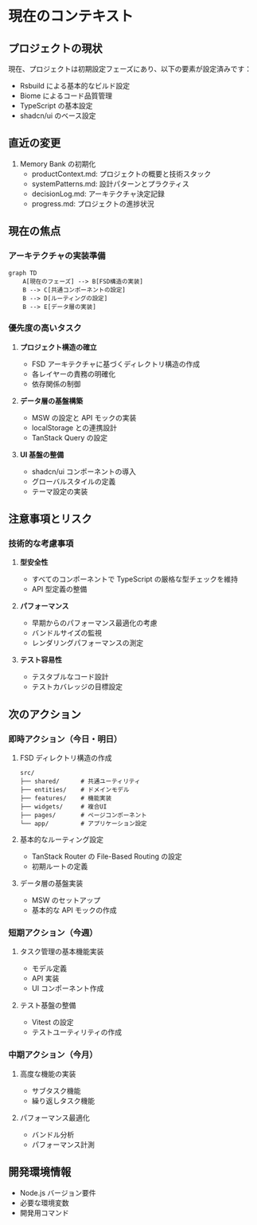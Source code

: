 # 現在のコンテキスト

## プロジェクトの現状

現在、プロジェクトは初期設定フェーズにあり、以下の要素が設定済みです：

- Rsbuild による基本的なビルド設定
- Biome によるコード品質管理
- TypeScript の基本設定
- shadcn/ui のベース設定

## 直近の変更

1. Memory Bank の初期化
   - productContext.md: プロジェクトの概要と技術スタック
   - systemPatterns.md: 設計パターンとプラクティス
   - decisionLog.md: アーキテクチャ決定記録
   - progress.md: プロジェクトの進捗状況

## 現在の焦点

### アーキテクチャの実装準備

```mermaid
graph TD
    A[現在のフェーズ] --> B[FSD構造の実装]
    B --> C[共通コンポーネントの設定]
    B --> D[ルーティングの設定]
    B --> E[データ層の実装]
```

### 優先度の高いタスク

1. **プロジェクト構造の確立**

   - FSD アーキテクチャに基づくディレクトリ構造の作成
   - 各レイヤーの責務の明確化
   - 依存関係の制御

2. **データ層の基盤構築**

   - MSW の設定と API モックの実装
   - localStorage との連携設計
   - TanStack Query の設定

3. **UI 基盤の整備**
   - shadcn/ui コンポーネントの導入
   - グローバルスタイルの定義
   - テーマ設定の実装

## 注意事項とリスク

### 技術的な考慮事項

1. **型安全性**

   - すべてのコンポーネントで TypeScript の厳格な型チェックを維持
   - API 型定義の整備

2. **パフォーマンス**

   - 早期からのパフォーマンス最適化の考慮
   - バンドルサイズの監視
   - レンダリングパフォーマンスの測定

3. **テスト容易性**
   - テスタブルなコード設計
   - テストカバレッジの目標設定

## 次のアクション

### 即時アクション（今日・明日）

1. FSD ディレクトリ構造の作成

   ```
   src/
   ├── shared/      # 共通ユーティリティ
   ├── entities/    # ドメインモデル
   ├── features/    # 機能実装
   ├── widgets/     # 複合UI
   ├── pages/       # ページコンポーネント
   └── app/         # アプリケーション設定
   ```

2. 基本的なルーティング設定

   - TanStack Router の File-Based Routing の設定
   - 初期ルートの定義

3. データ層の基盤実装
   - MSW のセットアップ
   - 基本的な API モックの作成

### 短期アクション（今週）

1. タスク管理の基本機能実装

   - モデル定義
   - API 実装
   - UI コンポーネント作成

2. テスト基盤の整備
   - Vitest の設定
   - テストユーティリティの作成

### 中期アクション（今月）

1. 高度な機能の実装

   - サブタスク機能
   - 繰り返しタスク機能

2. パフォーマンス最適化
   - バンドル分析
   - パフォーマンス計測

## 開発環境情報

- Node.js バージョン要件
- 必要な環境変数
- 開発用コマンド
